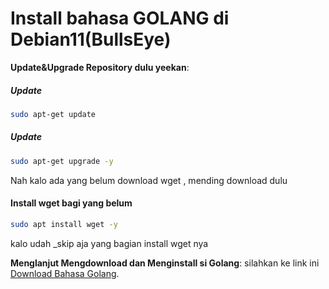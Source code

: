 # Install bahasa GOLANG di Debian11(BullsEye)

**Update&Upgrade Repository dulu yeekan**:

##### Update
```sh
sudo apt-get update
```
##### Update
```sh
sudo apt-get upgrade -y
```
Nah kalo ada yang belum download wget , mending download dulu

#### Install wget bagi yang belum
```sh
sudo apt install wget -y
```
kalo udah _skip aja yang bagian install wget nya

**Menglanjut Mengdownload dan Menginstall si Golang**:
silahkan ke link ini [Download Bahasa Golang](https://go.dev/dl/).
